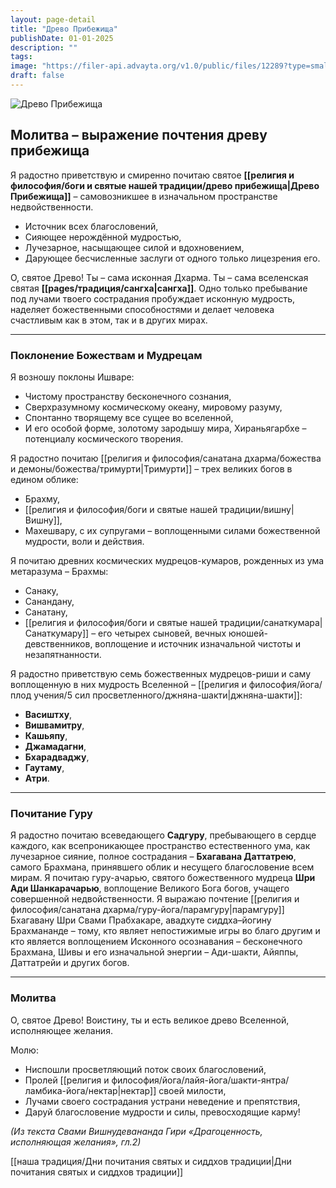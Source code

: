 ```yaml
---
layout: page-detail
title: "Древо Прибежища"
publishDate: 01-01-2025
description: ""
tags:
image: "https://filer-api.advayta.org/v1.0/public/files/12289?type=small"
draft: false
---
```

![Древо Прибежища](https://filer-api.advayta.org/v1.0/public/files/12289?type=medium "Древо Прибежища") 

  
## Молитва – выражение почтения древу прибежища
Я радостно приветствую и смиренно почитаю святое **[[религия и философия/боги и святые нашей традиции/древо прибежища|Древо Прибежища]]** – самовозникшее в изначальном пространстве недвойственности.
- Источник всех благословений,
- Сияющее нерождённой мудростью,
- Лучезарное, насыщающее силой и вдохновением,
- Дарующее бесчисленные заслуги от одного только лицезрения его.

О, святое Древо!
Ты – сама исконная Дхарма. Ты – сама вселенская святая **[[pages/традиция/сангха|сангха]]**. Одно только пребывание под лучами твоего сострадания пробуждает исконную мудрость, наделяет божественными способностями и делает человека счастливым как в этом, так и в других мирах.

---
### **Поклонение Божествам и Мудрецам**
Я возношу поклоны Ишваре:
- Чистому пространству бесконечного сознания,
- Сверхразумному космическому океану, мировому разуму,
- Спонтанно творящему все сущее во вселенной,
- И его особой форме, золотому зародышу мира, Хираньягарбхе – потенциалу космического творения.

Я радостно почитаю [[религия и философия/санатана дхарма/божества и демоны/божества/тримурти|Тримурти]] – трех великих богов в едином облике:
- Брахму,
- [[религия и философия/боги и святые нашей традиции/вишну|Вишну]],
- Махешвару,
с их супругами – воплощенными силами божественной мудрости, воли и действия.

Я почитаю древних космических мудрецов-кумаров, рожденных из ума метаразума – Брахмы:
- Санаку,
- Санандану,
- Санатану,
- [[религия и философия/боги и святые нашей традиции/санаткумара|Санаткумару]] – его четырех сыновей, вечных юношей-девственников, воплощение и источник изначальной чистоты и незапятнанности.

Я радостно приветствую семь божественных мудрецов-риши и саму воплощенную в них мудрость Вселенной – [[религия и философия/йога/плод учения/5 сил просветленного/джняна-шакти|джняна-шакти]]:

- **Васиштху**,
- **Вишвамитру**,
- **Кашьяпу**,
- **Джамадагни**,
- **Бхарадваджу**,
- **Гаутаму**,
- **Атри**.

---

### **Почитание Гуру**
Я радостно почитаю всеведающего **Садгуру**, пребывающего в сердце каждого, как всепроникающее пространство естественного ума, как лучезарное сияние, полное сострадания – **Бхагавана Даттатрею**, самого Брахмана, принявшего облик и несущего благословение всем мирам.
Я почитаю гуру-ачарью, святого божественного мудреца **Шри Ади Шанкарачарью**, воплощение Великого Бога богов, учащего совершенной недвойственности.
Я выражаю почтение [[религия и философия/санатана дхарма/гуру-йога/парамгуру|парамгуру]] Бхагавану Шри Свами Прабхакаре, авадхуте сиддха–йогину Брахмананде – тому, кто являет непостижимые игры во благо другим и кто является воплощением Исконного осознавания – бесконечного Брахмана, Шивы и его изначальной энергии – Ади-шакти, Айяппы, Даттатрейи и других богов.

---
### **Молитва**
О, святое Древо! Воистину, ты и есть великое древо Вселенной, исполняющее желания.

Молю:
- Ниспошли просветляющий поток своих благословений,
- Пролей [[религия и философия/йога/лайя-йога/шакти-янтра/ламбика-йога/нектар|нектар]] своей милости,
- Лучами своего сострадания устрани неведение и препятствия,
- Даруй благословение мудрости и силы, превосходящие карму!

_(Из текста Свами Вишнудевананда Гири «Драгоценность, исполняющая желания», гл.2)_ 

[[наша традиция/Дни почитания святых и сиддхов традиции|Дни почитания святых и сиддхов традиции]]

  
  
